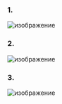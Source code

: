 ### 1.  
![изображение](https://user-images.githubusercontent.com/89702147/175997972-461f3705-616c-47fa-8d7d-223a21b37c9e.png)
### 2.  
![изображение](https://user-images.githubusercontent.com/89702147/176000893-a802c038-3c31-42f8-94bc-dc47000f2f0f.png)
### 3. 
![изображение](https://user-images.githubusercontent.com/89702147/176000955-10fa5eab-a94f-4961-8cba-654eca3ce300.png)
